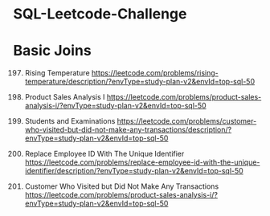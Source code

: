# SQL-Leetcode-Challenge

# Basic Joins

197. Rising Temperature
https://leetcode.com/problems/rising-temperature/description/?envType=study-plan-v2&envId=top-sql-50

1068. Product Sales Analysis I
https://leetcode.com/problems/product-sales-analysis-i/?envType=study-plan-v2&envId=top-sql-50

1280. Students and Examinations
https://leetcode.com/problems/customer-who-visited-but-did-not-make-any-transactions/description/?envType=study-plan-v2&envId=top-sql-50 

1378. Replace Employee ID With The Unique Identifier
https://leetcode.com/problems/replace-employee-id-with-the-unique-identifier/description/?envType=study-plan-v2&envId=top-sql-50

1581. Customer Who Visited but Did Not Make Any Transactions
https://leetcode.com/problems/product-sales-analysis-i/?envType=study-plan-v2&envId=top-sql-50
